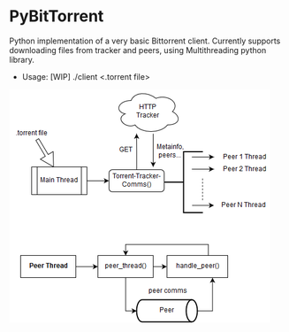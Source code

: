 # PyBitTorrent
Python implementation of a very basic Bittorrent client.
Currently supports downloading files from tracker and peers, using Multithreading python library.

+ Usage: [WIP] ./client <.torrent file>

![alt text](https://raw.githubusercontent.com/andresc98/PyBitTorrent/master/clientflow.png)
